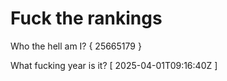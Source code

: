 # Fuck the rankings

Who the hell am I?
{ 25665179 }

What fucking year is it?
[ 2025-04-01T09:16:40Z ]
